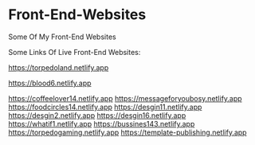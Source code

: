 # Front-End-Websites
Some Of My Front-End Websites

Some Links Of Live Front-End Websites:

https://torpedoland.netlify.app

https://blood6.netlify.app

https://coffeelover14.netlify.app
https://messageforyoubosy.netlify.app
https://foodcircles14.netlify.app
https://desgin11.netlify.app
https://desgin2.netlify.app
https://desgin16.netlify.app
https://whatif1.netlify.app
https://bussines143.netlify.app
https://torpedogaming.netlify.app
https://template-publishing.netlify.app
